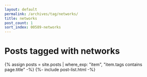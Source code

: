 ```yaml
---
layout: default
permalink: /archives/tag/networks/
title: networks
post_count: 1
sort_index: 00589-networks
---
```

<h1 class="page-heading">Posts tagged with networks</h1>
{% assign posts = site.posts | where_exp: "item", "item.tags contains page.title" -%}
{%- include post-list.html -%}
